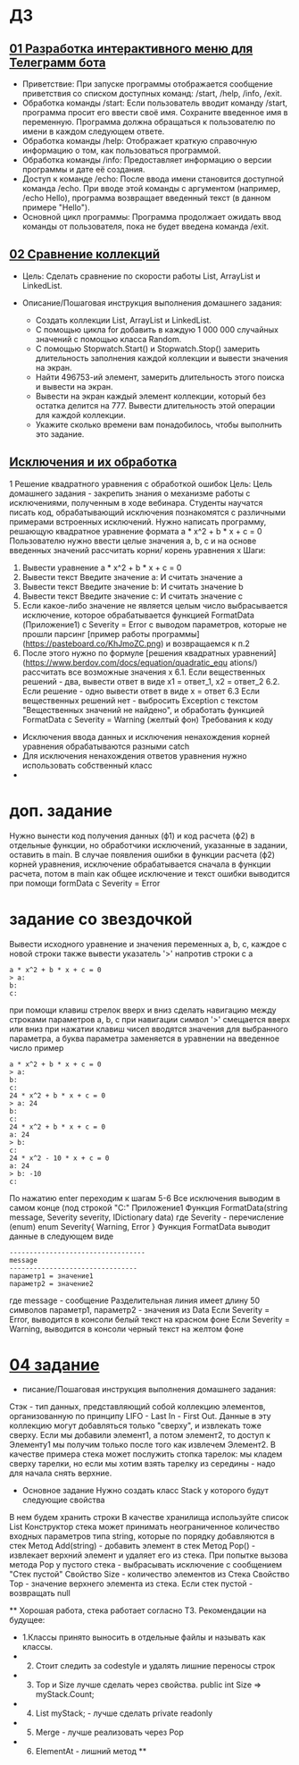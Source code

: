 # ДЗ
## [01 Разработка интерактивного меню для Телеграмм бота ](https://github.com/IlyaGall/C-/blob/main/%D0%94%D0%97/01%20homeWork/homeWork01Operatots/Program.cs)
* Приветствие: При запуске программы отображается сообщение приветствия со списком доступных команд: /start, /help, /info, /exit.
* Обработка команды /start: Если пользователь вводит команду /start, программа просит его ввести своё имя. Сохраните введенное имя в переменную. Программа должна обращаться к пользователю по имени в каждом следующем ответе.
* Обработка команды /help: Отображает краткую справочную информацию о том, как пользоваться программой.
* Обработка команды /info: Предоставляет информацию о версии программы и дате её создания.
* Доступ к команде /echo: После ввода имени становится доступной команда /echo. При вводе этой команды с аргументом (например, /echo Hello), программа возвращает введенный текст (в данном примере "Hello").
* Основной цикл программы: Программа продолжает ожидать ввод команды от пользователя, пока не будет введена команда /exit.

## [02 Сравнение коллекций](https://github.com/IlyaGall/C-/tree/main/%D0%94%D0%97/02%20HomeWork)


* Цель:
Сделать сравнение по скорости работы List, ArrayList и LinkedList.


* Описание/Пошаговая инструкция выполнения домашнего задания:
    * Создать коллекции List, ArrayList и LinkedList.
    * С помощью цикла for добавить в каждую 1 000 000 случайных значений с помощью класса Random.
    * С помощью Stopwatch.Start() и Stopwatch.Stop() замерить длительность заполнения каждой коллекции и вывести значения на экран.
    * Найти 496753-ий элемент, замерить длительность этого поиска и вывести на экран.
    * Вывести на экран каждый элемент коллекции, который без остатка делится на 777. Вывести длительность этой операции для каждой коллекции.
    * Укажите сколько времени вам понадобилось, чтобы выполнить это задание.

## [Исключения и их обработка](https://github.com/IlyaGall/C-/tree/main/%D0%94%D0%97/03%20HomeWork)

1 Решение квадратного уравнения с обработкой
ошибок
Цель: Цель домашнего задания - закрепить знания
о механизме работы с исключениями, полученным
в ходе вебинара. Студенты научатся писать код,
обрабатывающий исключения познакомятся с
различными примерами встроенных исключений.
Нужно написать программу, решающую квадратное
уравнение формата
a * x^2 + b * x + c = 0
Пользователю нужно ввести целые значения a, b, c
и на основе введенных значений рассчитать корни/
корень уравнения x
Шаги:
1. Вывести уравнение 
a * x^2 + b * x + c = 0
2. Вывести текст
Введите значение a: 
И считать значение a
3. Вывести текст
Введите значение b: 
И считать значение b
4. Вывести текст
Введите значение c: 
И считать значение c
5. Если какое-либо значение не является целым
число 
выбрасывается исключение, которое
обрабатывается функцией FormatData
(Приложение1)
с Severity = Error с выводом параметров, которые
не прошли парсинг 
[пример работы программы]
(https://pasteboard.co/KhJmoZC.png)
и возвращаемся к п.2
6. После этого нужно по формуле [решения
квадратных уравнений]
(https://www.berdov.com/docs/equation/quadratic_equ
ations/)
рассчитать все возможные значения x
6.1. Если вещественных решений - два,
вывести ответ в виде
x1 = ответ_1, x2 = ответ_2
6.2. Если решение - одно
вывести ответ в виде
x = ответ
6.3 Если вещественных решений нет - выбросить
Exception с текстом "Вещественных значений не
найдено",
и обработать функцией FormatData c Severity =
Warning (желтый фон)
Требования к коду
- Исключения ввода данных и исключения
ненахождения корней уравнения обрабатываются
разными catch
- Для исключения ненахождения ответов
уравнения нужно использовать собственный класс
- 
# доп. задание
Нужно вынести код получения данных (ф1) и код
расчета (ф2) в отдельные функции, 
но обработчики исключений, указанные в задании,
оставить в main.
В случае появления ошибки в функции расчета
(ф2) корней уравнения,
исключение обрабатывается сначала в функции
расчета,
потом в main как общее исключение и текст ошибки
выводится при помощи formData c Severity = Error
# задание со звездочкой
Вывести исходного уравнение и значения
переменных a, b, c, каждое с новой строки 
также вывести указатель '>' напротив строки с a
```
a * x^2 + b * x + c = 0
> a:
b:
c:
```
при помощи клавиш стрелок вверх и вниз сделать
навигацию между строками параметров a, b, c
при навигации символ '>' смещается вверх или
вниз 
при нажатии клавиш чисел вводятся значения для
выбранного параметра,
а буква параметра заменяется в уравнении на
введенное число
пример
```
a * x^2 + b * x + c = 0
> a:
b:
c:
24 * x^2 + b * x + c = 0
> a: 24
b:
c:
24 * x^2 + b * x + c = 0
a: 24
> b:
c:
24 * x^2 - 10 * x + c = 0
a: 24
> b: -10
c:
```
По нажатию enter переходим к шагам 5-6
Все исключения выводим в самом конце (под
строкой "C:"
Приложение1
Функция FormatData(string message, Severity
severity, IDictionary data)
где Severity - перечисление (enum)
enum Severity{
Warning,
Error
}
Функция FormatData выводит данные в следующем
виде
```
----------------------------------
message 
--------------------------------
параметр1 = значение1
параметр2 = значение2
```
где message - сообщение 
Разделительная линия имеет длину 50 символов
параметр1, параметр2 - значения из Data
Если Severity = Error, выводится в консоли белый
текст на красном фоне
Если Severity = Warning, выводится в консоли
черный текст на желтом фоне


# [04 задание](https://github.com/IlyaGall/C-/tree/main/%D0%94%D0%97/04%20HomeWork)
* писание/Пошаговая инструкция выполнения домашнего задания:

Стэк - тип данных, представляющий собой коллекцию элементов, организованную по принципу LIFO - Last In - First Out.
Данные в эту коллекцию могут добавляться только "сверху", и извлекать тоже сверху. Если мы добавили элемент1, а потом элемент2, то доступ к Элементу1 мы получим только после того как извлечем Элемент2.
В качестве примера стека может послужить стопка тарелок: мы кладем сверху тарелки, но если мы хотим взять тарелку из середины - надо для начала снять верхние.

* Основное задание
Нужно создать класс Stack у которого будут следующие свойства

В нем будем хранить строки
В качестве хранилища используйте список List
Конструктор стека может принимать неограниченное количество входных параметров типа string, которые по порядку добавляются в стек
Метод Add(string) - добавить элемент в стек
Метод Pop() - извлекает верхний элемент и удаляет его из стека. При попытке вызова метода Pop у пустого стека - выбрасывать исключение с сообщением "Стек пустой"
Свойство Size - количество элементов из Стека
Свойство Top - значение верхнего элемента из стека. Если стек пустой - возвращать null

**
Хорошая работа, стека работает согласно ТЗ. Рекомендации на будущее:
* 1.Классы принято выносить в отдельные файлы и называть как классы.
* 2. Стоит следить за codestyle и удалять лишние переносы строк
* 3. Top и Size лучше сделать через свойства. public int Size => myStack.Count;
* 4. List<string> myStack; - лучше сделать private readonly
* 5. Merge - лучше реализовать через Pop
* 6. ElementAt - лишний метод
**